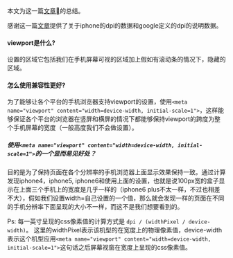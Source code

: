 本文为这一篇[文章](http://www.cnblogs.com/2050/p/3877280.html)的总结。

感谢这一篇[文章](http://tgideas.qq.com/webplat/info/news_version3/804/7104/7106/m5723/201509/376281.shtml)提供了关于iphone的dpi的数据和google定义的dpi的说明数据。

#### viewport是什么?
设置的区域它包括我们在手机屏幕可视的区域加上假如有滚动条的情况下，隐藏的区域。

#### 怎么使用兼容性更好?
为了能够让各个平台的手机浏览器支持viewport的设置，使用`<meta name="viewport" content="width=device-width, initial-scale=1">`，这样能够保证各个平台的浏览器在竖屏和横屏的情况下都能够保持viewport的跨度为整个手机屏幕的宽度（一般高度我们不会做设置）。

##### 使用`<meta name="viewport" content="width=device-width, initial-scale=1">`的一个显而易见好处？
目的是为了保持页面在各个分辨率的手机浏览器上面显示效果保持一致。通过计算发现iphone4，iphone5, iphone6和使用上面的设置，也就是说100px宽的盒子显示在上面三个手机上的宽度是几乎一样的（iphone6 plus不太一样，不过也相差不大），假如我们设置width=自己设置的一个值，那么就会发现一样的页面在不同的手机分辨率下面呈现的大小不一样，而这不是我们想要看到的。


Ps: 每一英寸呈现的css像素值的计算方式是 `dpi / (widthPixel / device-width)`。 这里的widthPixel表示该机型的在宽度上的物理像素值，device-width表示这个机型应用`<meta name="viewport" content="width=device-width, initial-scale=1">`这句话之后屏幕视窗在宽度上呈现的css像素值。
